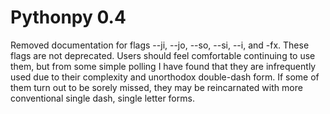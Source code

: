 # Pythonpy 0.4
Removed documentation for flags --ji, --jo, --so, --si, --i, and -fx. 
These flags are not deprecated. Users should feel comfortable continuing to use them,
but from some simple polling I have found that they are infrequently used due to
their complexity and unorthodox double-dash form. If some of them turn out to be sorely
missed, they may be reincarnated with more conventional single dash, single letter
forms.
